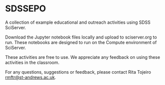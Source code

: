 # SDSSEPO
A collection of example educational and outreach activities using SDSS SciServer.

Download the Jupyter notebook files locally and upload to sciserver.org to run. These notebooks are designed to run on the Compute environment of SciServer.

These activities are free to use. We appreciate any feedback on using these activities in the classroom.

For any questions, suggestions or feedback, please contact Rita Tojeiro rmftr@st-andrews.ac.uk.
